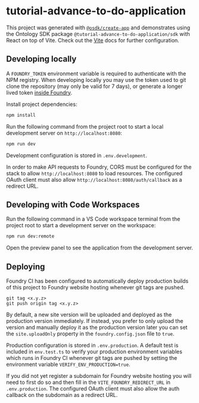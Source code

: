 # tutorial-advance-to-do-application

This project was generated with [`@osdk/create-app`](https://www.npmjs.com/package/@osdk/create-app) and demonstrates using the Ontology SDK package `@tutorial-advance-to-do-application/sdk` with React on top of Vite. Check out the [Vite](https://vitejs.dev/guide/) docs for further configuration.

## Developing locally

A `FOUNDRY_TOKEN` environment variable is required to authenticate with the NPM registry. When developing locally you may use the token used to git clone the repository (may only be valid for 7 days), or generate a longer lived token [inside Foundry](https://www.palantir.com/docs/foundry/platform-security-third-party/user-generated-tokens/#generation).

Install project dependencies:

```sh
npm install
```

Run the following command from the project root to start a local development server on `http://localhost:8080`:

```sh
npm run dev
```

Development configuration is stored in `.env.development`.

In order to make API requests to Foundry, CORS must be configured for the stack to allow `http://localhost:8080` to load resources. The configured OAuth client must also allow `http://localhost:8080/auth/callback` as a redirect URL.

## Developing with Code Workspaces

Run the following command in a VS Code workspace terminal from the project root to start a development server on the workspace:

```sh
npm run dev:remote
```

Open the preview panel to see the application from the development server.

## Deploying

Foundry CI has been configured to automatically deploy production builds of this project to Foundry website hosting whenever git tags are pushed.

```
git tag <x.y.z>
git push origin tag <x.y.z>
```

By default, a new site version will be uploaded and deployed as the production version immediately. If instead, you prefer to only upload the version and manually deploy it as the production version later you can set the `site.uploadOnly` property in the `foundry.config.json` file to `true`.

Production configuration is stored in `.env.production`. A default test is included in `env.test.ts` to verify your production environment variables which runs in Foundry CI whenever git tags are pushed by setting the environment variable `VERIFY_ENV_PRODUCTION=true`.

If you did not yet register a subdomain for Foundry website hosting you will need to first do so and then fill in the `VITE_FOUNDRY_REDIRECT_URL` in `.env.production`. The configured OAuth client must also allow the auth callback on the subdomain as a redirect URL.
